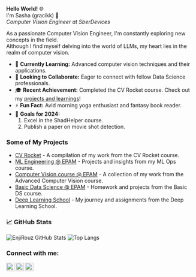 **Hello World!** 🌐  
I'm Sasha (gracikk) 👋  
*Computer Vision Engineer at SberDevices*  

As a passionate Computer Vision Engineer, I'm constantly exploring new concepts in the field.  
Although I find myself delving into the world of LLMs, my heart lies in the realm of computer vision.  

- 🌱 **Currently Learning:** Advanced computer vision techniques and their applications.  
- :two_men_holding_hands: **Looking to Collaborate:** Eager to connect with fellow Data Science professionals.  
- 🎓 **Recent Achievement:** Completed the CV Rocket course. Check out my [projects and learnings](https://github.com/gracikk-ds/cv-epam-course)! 
- ⚡ **Fun Fact:** Avid morning yoga enthusiast and fantasy book reader.  
- 🥅 **Goals for 2024:**  
  1. Excel in the ShadHelper course.  
  2. Publish a paper on movie shot detection.  

### Some of My Projects
- [CV Rocket](https://github.com/gracikk-ds/cv-rocket) - A compilation of my work from the CV Rocket course.
- [ML Engineering @ EPAM](https://github.com/gracikk-ds/ml-ops) - Projects and insights from my ML Ops course.
- [Computer Vision course @ EPAM](https://github.com/gracikk-ds/cv-epam-course) - A collection of my work from the Advanced Computer Vision course.
- [Basic Data Science @ EPAM](https://github.com/gracikk-ds/basic_ds_epam) - Homework and projects from the Basic DS course.
- [Deep Learning School](https://github.com/gracikk-ds/DeepLearningSchool) - My journey and assignments from the Deep Learning School. 
  
### 📈 GitHub Stats

![EnjiRouz GitHub Stats](https://github-readme-stats.vercel.app/api?username=gracikk-ds&count_private=true&hide=contribs&show_icons=true&theme=radical)
![Top Langs](https://github-readme-stats.vercel.app/api/top-langs/?username=gracikk-ds&count_private=true&hide=tsql&langs_count=7&theme=radical&layout=compact)

### Connect with me:

[<img align="left" alt="gracikk | Telegram" width="22px" src="https://cdn.jsdelivr.net/npm/simple-icons@v3/icons/telegram.svg" />][telegram]
[<img align="left" alt="gracikk | Twitter" width="22px" src="https://cdn.jsdelivr.net/npm/simple-icons@v3/icons/twitter.svg" />][twitter]
[<img align="left" alt="gracikk | Instagram" width="22px" src="https://cdn.jsdelivr.net/npm/simple-icons@v3/icons/instagram.svg" />][instagram]  


[twitter]: https://twitter.com/gracikk
[instagram]: https://www.instagram.com/gracikk/
[telegram]: https://t.me/gracikk


